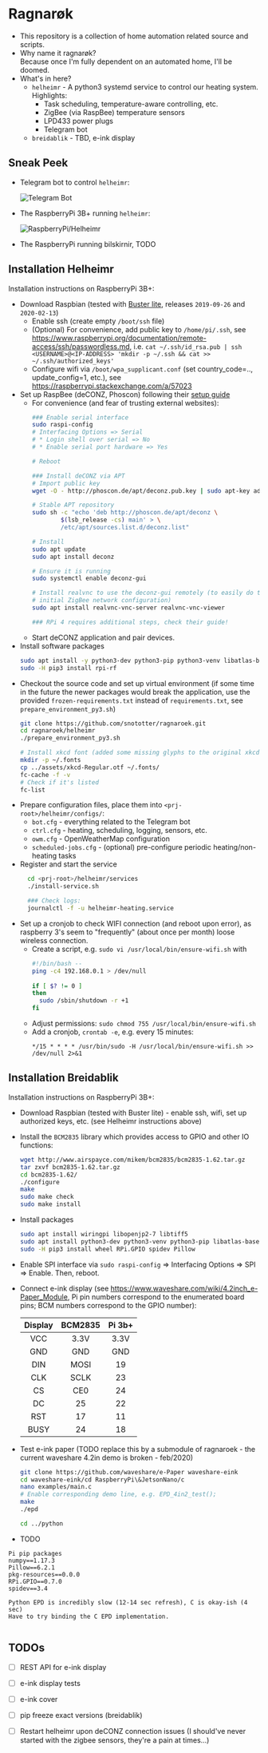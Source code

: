 # Ragnar&oslash;k
* This repository is a collection of home automation related source and scripts.
* Why name it ragnar&oslash;k?<br/>Because once I'm fully dependent on an automated home, I'll be doomed.
* What's in here?
  * `helheimr` - A python3 systemd service to control our heating system. Highlights:
    * Task scheduling, temperature-aware controlling, etc.
    * ZigBee (via RaspBee) temperature sensors
    * LPD433 power plugs
    * Telegram bot
  * `breidablik` - TBD, e-ink display

## Sneak Peek
* Telegram bot to control `helheimr`:

  ![Telegram Bot](assets/example-bot.png "Telegram Bot")
* The RaspberryPi 3B+ running `helheimr`:

  ![RaspberryPi/Helheimr](assets/nastroend.jpg "Helheimr with LPD433 antenna")
* The RaspberryPi running bilskirnir, TODO


## Installation Helheimr
Installation instructions on RaspberryPi 3B+:

* Download Raspbian (tested with [Buster lite](https://downloads.raspberrypi.org/raspbian_lite_latest), releases `2019-09-26` and `2020-02-13`)
  * Enable ssh (create empty `/boot/ssh` file)
  * (Optional) For convenience, add public key to `/home/pi/.ssh`, see https://www.raspberrypi.org/documentation/remote-access/ssh/passwordless.md, i.e. `cat ~/.ssh/id_rsa.pub | ssh <USERNAME>@<IP-ADDRESS> 'mkdir -p ~/.ssh && cat >> ~/.ssh/authorized_keys'`
  * Configure wifi via `/boot/wpa_supplicant.conf` (set country_code=.., update_config=1, etc.), see https://raspberrypi.stackexchange.com/a/57023
* Set up RaspBee (deCONZ, Phoscon) following their [setup guide](https://phoscon.de/en/raspbee/install#raspbian)
  * For convenience (and fear of trusting external websites):
    ```bash
    ### Enable serial interface
    sudo raspi-config
    # Interfacing Options => Serial
    # * Login shell over serial => No
    # * Enable serial port hardware => Yes

    # Reboot

    ### Install deCONZ via APT
    # Import public key
    wget -O - http://phoscon.de/apt/deconz.pub.key | sudo apt-key add -

    # Stable APT repository
    sudo sh -c "echo 'deb http://phoscon.de/apt/deconz \
            $(lsb_release -cs) main' > \
            /etc/apt/sources.list.d/deconz.list"

    # Install
    sudo apt update
    sudo apt install deconz

    # Ensure it is running
    sudo systemctl enable deconz-gui

    # Install realvnc to use the deconz-gui remotely (to easily do the
    # initial ZigBee network configuration)
    sudo apt install realvnc-vnc-server realvnc-vnc-viewer

    ### RPi 4 requires additional steps, check their guide!
    ```
  * Start deCONZ application and pair devices.
* Install software packages
  ```bash
  sudo apt install -y python3-dev python3-pip python3-venv libatlas-base-dev libjpeg-dev zlib1g-dev
  sudo -H pip3 install rpi-rf
  ```
* Checkout the source code and set up virtual environment (if some time in the future the newer packages would break the application, use the provided `frozen-requirements.txt` instead of `requirements.txt`, see `prepare_environment_py3.sh`)
  ```bash
  git clone https://github.com/snototter/ragnaroek.git
  cd ragnaroek/helheimr
  ./prepare_environment_py3.sh

  # Install xkcd font (added some missing glyphs to the original xkcd-Script font)
  mkdir -p ~/.fonts
  cp ../assets/xkcd-Regular.otf ~/.fonts/
  fc-cache -f -v
  # Check if it's listed
  fc-list
  ```
* Prepare configuration files, place them into `<prj-root>/helheimr/configs/`:
  * `bot.cfg` - everything related to the Telegram bot
  * `ctrl.cfg` - heating, scheduling, logging, sensors, etc.
  * `owm.cfg` - OpenWeatherMap configuration
  * `scheduled-jobs.cfg` - (optional) pre-configure periodic heating/non-heating tasks
* Register and start the service
  ```bash
    cd <prj-root>/helheimr/services
    ./install-service.sh

    ### Check logs:
    journalctl -f -u helheimr-heating.service
  ```
* Set up a cronjob to check WIFI connection (and reboot upon error), as raspberry 3's seem to "frequently" (about once per month) loose wireless connection.
  * Create a script, e.g. `sudo vi /usr/local/bin/ensure-wifi.sh` with
    ```bash
    #!/bin/bash --
    ping -c4 192.168.0.1 > /dev/null
     
    if [ $? != 0 ] 
    then
      sudo /sbin/shutdown -r +1
    fi
    ```
  * Adjust permissions: `sudo chmod 755 /usr/local/bin/ensure-wifi.sh`
  * Add a cronjob, `crontab -e`, e.g. every 15 minutes:
    ```
    */15 * * * * /usr/bin/sudo -H /usr/local/bin/ensure-wifi.sh >> /dev/null 2>&1
    ```


## Installation Breidablik
Installation instructions on RaspberryPi 3B+:

* Download Raspbian (tested with Buster lite) - enable ssh, wifi, set up authorized keys, etc. (see Helheimr instructions above)
* Install the `BCM2835` library which provides access to GPIO and other IO functions:
  ```bash
  wget http://www.airspayce.com/mikem/bcm2835/bcm2835-1.62.tar.gz
  tar zxvf bcm2835-1.62.tar.gz 
  cd bcm2835-1.62/
  ./configure
  make
  sudo make check
  sudo make install
  ```
* Install packages
  ```bash
  sudo apt install wiringpi libopenjp2-7 libtiff5
  sudo apt install python3-dev python3-venv python3-pip libatlas-base-dev libjpeg-dev zlib1g-dev git python3-numpy
  sudo -H pip3 install wheel RPi.GPIO spidev Pillow
  ```
* Enable SPI interface via `sudo raspi-config` => Interfacing Options => SPI => Enable. Then, reboot.
* Connect e-ink display (see https://www.waveshare.com/wiki/4.2inch_e-Paper_Module, Pi pin numbers correspond to the enumerated board pins; BCM numbers correspond to the GPIO number):

  |Display|BCM2835|Pi 3b+|
  |:-----:|:-----:|:----:|
  |VCC    |3.3V   |  3.3V|
  |GND    |GND    |  GND |
  |DIN    |MOSI   |   19 |
  |CLK    |SCLK   |   23 |
  |CS     |CE0    |   24 |
  |DC     |25     |   22 |
  |RST    |17     |   11 |
  |BUSY   |24     |   18 |

* Test e-ink paper (TODO replace this by a submodule of ragnaroek - the current waveshare 4.2in demo is broken - feb/2020)
  ```bash
  git clone https://github.com/waveshare/e-Paper waveshare-eink
  cd waveshare-eink/cd RaspberryPi\&JetsonNano/c
  nano examples/main.c
  # Enable corresponding demo line, e.g. EPD_4in2_test();
  make
  ./epd

  cd ../python
  
  ```
* TODO
```
Pi pip packages
numpy==1.17.3
Pillow==6.2.1
pkg-resources==0.0.0
RPi.GPIO==0.7.0
spidev==3.4

Python EPD is incredibly slow (12-14 sec refresh), C is okay-ish (4 sec)
Have to try binding the C EPD implementation.


```

## TODOs
* [ ] REST API for e-ink display
* [ ] e-ink display tests
* [ ] e-ink cover
* [ ] pip freeze exact versions (breidablik)
* [ ] Restart helheimr upon deCONZ connection issues (I should've never started with the zigbee sensors, they're a pain at times...)

